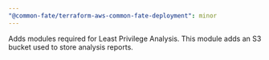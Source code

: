 ```yaml
---
"@common-fate/terraform-aws-common-fate-deployment": minor
---
```


Adds modules required for Least Privilege Analysis. This module adds an S3 bucket used to store analysis reports.
